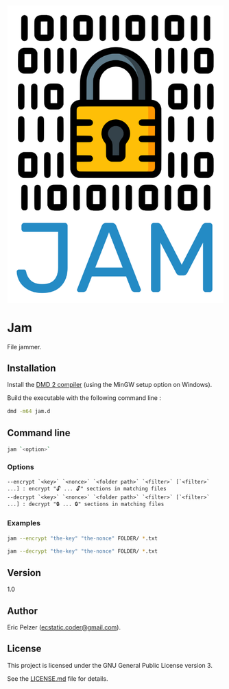 ![](https://github.com/senselogic/JAM/blob/master/LOGO/jam.png)

# Jam

File jammer.

## Installation

Install the [DMD 2 compiler](https://dlang.org/download.html) (using the MinGW setup option on Windows).

Build the executable with the following command line :

```bash
dmd -m64 jam.d
```

## Command line

```bash
jam `<option>`
```

### Options

```
--encrypt `<key>` `<nonce>` `<folder path>` `<filter>` [`<filter>` ...] : encrypt "🔓 ... 🔓" sections in matching files
--decrypt `<key>` `<nonce>` `<folder path>` `<filter>` [`<filter>` ...] : decrypt "🔒 ... 🔒" sections in matching files
```

### Examples

```bash
jam --encrypt "the-key" "the-nonce" FOLDER/ *.txt
```

```bash
jam --decrypt "the-key" "the-nonce" FOLDER/ *.txt
```

## Version

1.0

## Author

Eric Pelzer (ecstatic.coder@gmail.com).

## License

This project is licensed under the GNU General Public License version 3.

See the [LICENSE.md](LICENSE.md) file for details.
